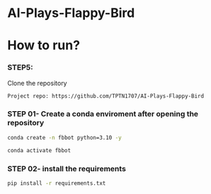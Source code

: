 # AI-Plays-Flappy-Bird

# How to run?
### STEP5:

Clone the repository

```bash
Project repo: https://github.com/TPTN1707/AI-Plays-Flappy-Bird
```
### STEP 01- Create a conda enviroment after opening the repository
```bash
conda create -n fbbot python=3.10 -y
```
```bash
conda activate fbbot
```

### STEP 02- install the requirements
```bash
pip install -r requirements.txt
```